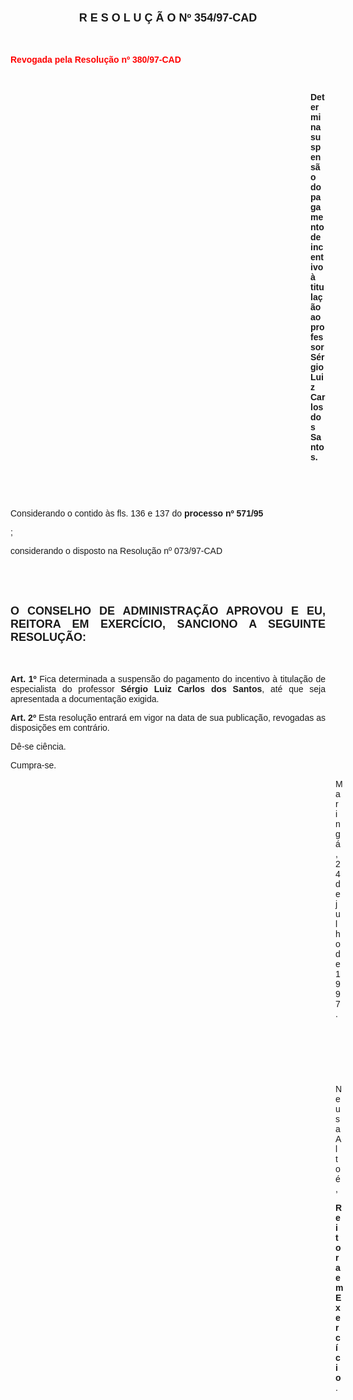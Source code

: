 <BODY>

<B><FONT FACE="Arial" SIZE=4><P ALIGN="CENTER"></P>
<P ALIGN="CENTER">R E S O L U &Ccedil; &Atilde; O   Nº 354/97-CAD</P>
</B></FONT><FONT FACE="Arial">
<P>&nbsp;</P>
</FONT><B><FONT FACE="Arial" COLOR="#ff0000"><P>Revogada pela Resolu&ccedil;&atilde;o nº 380/97-CAD</P>
</B></FONT><FONT FACE="Arial">
<P>&nbsp;</P><DIR>
<DIR>
<DIR>
<DIR>
<DIR>
<DIR>
<DIR>
<DIR>
<DIR>
<DIR>
<DIR>
<DIR>

<B><P ALIGN="JUSTIFY">Determina suspens&atilde;o do pagamento de incentivo &agrave; titula&ccedil;&atilde;o ao professor S&eacute;rgio Luiz Carlos dos Santos.</P>
</B>
<P>&nbsp;</P>
<P>&nbsp;</P></DIR>
</DIR>
</DIR>
</DIR>
</DIR>
</DIR>
</DIR>
</DIR>
</DIR>
</DIR>
</DIR>
</DIR>

<P>&#9;&#9;Considerando o contido &agrave;s fls. 136 e 137 do <B>processo nº 571/95</P>
</B><P>;</P>
<B><P ALIGN="JUSTIFY">&#9;&#9;</B>considerando o disposto na Resolu&ccedil;&atilde;o nº 073/97-CAD</P>
<B><P ALIGN="JUSTIFY"></P>
<P ALIGN="JUSTIFY">&nbsp;</P>
</B><P ALIGN="JUSTIFY">&nbsp;</P>
</FONT><B><FONT FACE="Arial" SIZE=4><P ALIGN="JUSTIFY">O CONSELHO DE ADMINISTRA&Ccedil;&Atilde;O APROVOU E EU, REITORA EM EXERC&Iacute;CIO, SANCIONO A SEGUINTE RESOLU&Ccedil;&Atilde;O:</P>
</B></FONT><FONT FACE="Arial"><P ALIGN="JUSTIFY"></P>
<P ALIGN="JUSTIFY">&nbsp;</P>
<P ALIGN="JUSTIFY">&#9;&#9;<B>Art. 1º </B>Fica determinada a suspens&atilde;o do pagamento do incentivo &agrave; titula&ccedil;&atilde;o de especialista do professor <B>S&eacute;rgio Luiz Carlos dos Santos</B>, at&eacute; que seja apresentada a documenta&ccedil;&atilde;o exigida.</P>
<P ALIGN="JUSTIFY">&#9;&#9;<B>Art. 2º</B> Esta resolu&ccedil;&atilde;o entrar&aacute; em vigor na data de sua publica&ccedil;&atilde;o, revogadas as disposi&ccedil;&otilde;es em contr&aacute;rio.</P>
<P>&#9;&#9;D&ecirc;-se ci&ecirc;ncia.</P>
<P>&#9;&#9;Cumpra-se.</P>
<DIR>
<DIR>
<DIR>
<DIR>
<DIR>
<DIR>
<DIR>
<DIR>
<DIR>
<DIR>
<DIR>
<DIR>
<DIR>

<P>Maring&aacute;, 24 de julho de 1997.</P>

<P>&nbsp;</P>
<P>&nbsp;</P>
<P>&nbsp;</P>
<P>Neusa Alto&eacute;,</P>
<B><P>Reitora em Exerc&iacute;cio</B>.</P></DIR>
</DIR>
</DIR>
</DIR>
</DIR>
</DIR>
</DIR>
</DIR>
</DIR>
</DIR>
</DIR>
</DIR>
</DIR>
</FONT></BODY>
